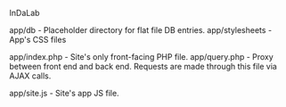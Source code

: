 InDaLab

app/db - Placeholder directory for flat file DB entries.
app/stylesheets - App's CSS files

app/index.php - Site's only front-facing PHP file.
app/query.php - Proxy between front end and back end. Requests are made through this file via AJAX calls.

app/site.js - Site's app JS file.